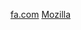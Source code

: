 [fa.com](http://www.faztweb.com)
[Mozilla](https://developer.mozilla.org/es/docs/Learn/JavaScript/Building_blocks/Functions)